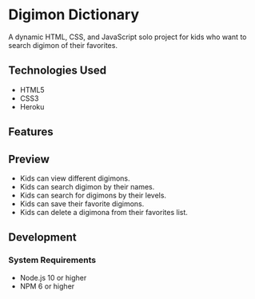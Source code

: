 # Digimon Dictionary
A dynamic HTML, CSS, and JavaScript solo project for kids who want to search digimon of their favorites.

## Technologies Used
- HTML5
- CSS3
- Heroku

## Features

## Preview

- Kids can view different digimons.
- Kids can search digimon by their names.
- Kids can search for digimons by their levels.
- Kids can save their favorite digimons.
- Kids can delete a digimona from their favorites list.

## Development

### System Requirements

- Node.js 10 or higher
- NPM 6 or higher
